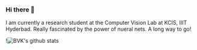 ### Hi there 👋

<!--
**khadiravana-belagavi/khadiravana-belagavi** is a ✨ _special_ ✨ repository because its `README.md` (this file) appears on your GitHub profile.

Here are some ideas to get you started:

- 🔭 I’m currently working on ...
- 🌱 I’m currently learning ...
- 👯 I’m looking to collaborate on ...
- 🤔 I’m looking for help with ...
- 💬 Ask me about ...
- 📫 How to reach me: ...
- 😄 Pronouns: ...
- ⚡ Fun fact: ...
-->
I am currently a research student at the Computer Vision Lab at KCIS, IIIT Hyderbad. Really fascinated by the power of nueral nets. A long way to go!

!![BVK's github stats](https://github-readme-stats.vercel.app/api?username=khadiravana-belagavi&theme=dark&show_icons=true)
